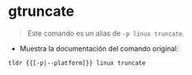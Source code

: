 # gtruncate

> Este comando es un alias de `-p linux truncate`.

- Muestra la documentación del comando original:

`tldr {{[-p|--platform]}} linux truncate`
